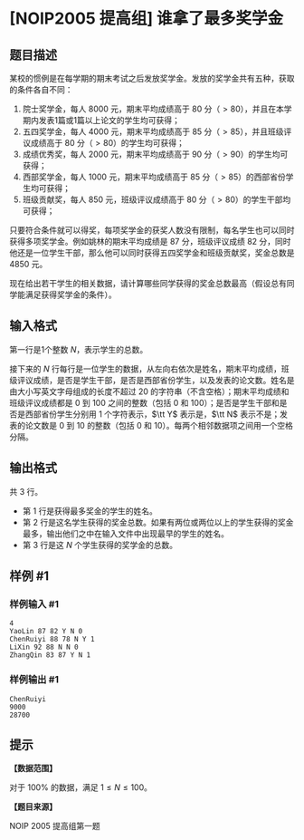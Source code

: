 # [NOIP2005 提高组] 谁拿了最多奖学金

## 题目描述

某校的惯例是在每学期的期末考试之后发放奖学金。发放的奖学金共有五种，获取的条件各自不同：

1. 院士奖学金，每人 $8000$ 元，期末平均成绩高于 $80$ 分（$>80$），并且在本学期内发表$1$篇或$1$篇以上论文的学生均可获得；
2. 五四奖学金，每人 $4000$ 元，期末平均成绩高于 $85$ 分（$>85$），并且班级评议成绩高于 $80$ 分（$>80$）的学生均可获得；
3. 成绩优秀奖，每人 $2000$ 元，期末平均成绩高于 $90$ 分（$>90$）的学生均可获得；
4. 西部奖学金，每人 $1000$ 元，期末平均成绩高于 $85$ 分（$>85$）的西部省份学生均可获得；
5. 班级贡献奖，每人 $850$ 元，班级评议成绩高于 $80$ 分（$>80$）的学生干部均可获得；

只要符合条件就可以得奖，每项奖学金的获奖人数没有限制，每名学生也可以同时获得多项奖学金。例如姚林的期末平均成绩是 $87$ 分，班级评议成绩 $82$ 分，同时他还是一位学生干部，那么他可以同时获得五四奖学金和班级贡献奖，奖金总数是 $4850$ 元。

现在给出若干学生的相关数据，请计算哪些同学获得的奖金总数最高（假设总有同学能满足获得奖学金的条件）。


## 输入格式

第一行是$1$个整数 $N$，表示学生的总数。

接下来的 $N$ 行每行是一位学生的数据，从左向右依次是姓名，期末平均成绩，班级评议成绩，是否是学生干部，是否是西部省份学生，以及发表的论文数。姓名是由大小写英文字母组成的长度不超过 $20$ 的字符串（不含空格）；期末平均成绩和班级评议成绩都是 $0$ 到 $100$ 之间的整数（包括 $0$ 和 $100$）；是否是学生干部和是否是西部省份学生分别用 $1$ 个字符表示，$\tt Y$ 表示是，$\tt N$ 表示不是；发表的论文数是 $0$ 到 $10$ 的整数（包括 $0$ 和 $10$）。每两个相邻数据项之间用一个空格分隔。



## 输出格式

共 $3$ 行。

- 第 $1$ 行是获得最多奖金的学生的姓名。
- 第 $2$ 行是这名学生获得的奖金总数。如果有两位或两位以上的学生获得的奖金最多，输出他们之中在输入文件中出现最早的学生的姓名。
- 第 $3$ 行是这 $N$ 个学生获得的奖学金的总数。




## 样例 #1

### 样例输入 #1
```
4
YaoLin 87 82 Y N 0
ChenRuiyi 88 78 N Y 1
LiXin 92 88 N N 0
ZhangQin 83 87 Y N 1
```

### 样例输出 #1

```
ChenRuiyi
9000
28700
```

## 提示

**【数据范围】**

对于 $100\%$ 的数据，满足 $1 \le  N \le  100$。

**【题目来源】**

NOIP 2005 提高组第一题
